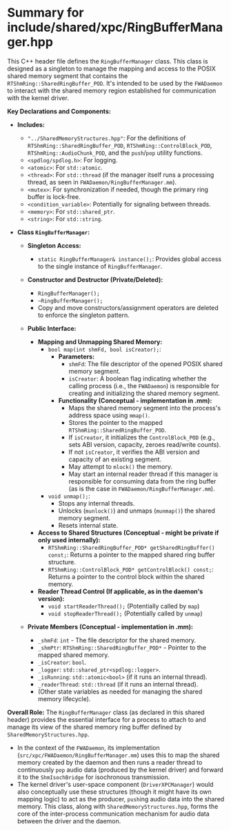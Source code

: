 # Summary for include/shared/xpc/RingBufferManager.hpp

This C++ header file defines the `RingBufferManager` class. This class is designed as a singleton to manage the mapping and access to the POSIX shared memory segment that contains the `RTShmRing::SharedRingBuffer_POD`. It's intended to be used by the `FWADaemon` to interact with the shared memory region established for communication with the kernel driver.

**Key Declarations and Components:**

-   **Includes:**
    -   `"../SharedMemoryStructures.hpp"`: For the definitions of `RTShmRing::SharedRingBuffer_POD`, `RTShmRing::ControlBlock_POD`, `RTShmRing::AudioChunk_POD`, and the `push`/`pop` utility functions.
    -   `<spdlog/spdlog.h>`: For logging.
    -   `<atomic>`: For `std::atomic`.
    -   `<thread>`: For `std::thread` (if the manager itself runs a processing thread, as seen in `FWADaemon/RingBufferManager.mm`).
    -   `<mutex>`: For synchronization if needed, though the primary ring buffer is lock-free.
    -   `<condition_variable>`: Potentially for signaling between threads.
    -   `<memory>`: For `std::shared_ptr`.
    -   `<string>`: For `std::string`.

-   **Class `RingBufferManager`:**
    -   **Singleton Access:**
        -   `static RingBufferManager& instance();`: Provides global access to the single instance of `RingBufferManager`.
    -   **Constructor and Destructor (Private/Deleted):**
        -   `RingBufferManager();`
        -   `~RingBufferManager();`
        -   Copy and move constructors/assignment operators are deleted to enforce the singleton pattern.
    -   **Public Interface:**
        -   **Mapping and Unmapping Shared Memory:**
            -   `bool map(int shmFd, bool isCreator);`:
                -   **Parameters:**
                    -   `shmFd`: The file descriptor of the opened POSIX shared memory segment.
                    -   `isCreator`: A boolean flag indicating whether the calling process (i.e., the `FWADaemon`) is responsible for creating and initializing the shared memory segment.
                -   **Functionality (Conceptual - implementation in .mm):**
                    -   Maps the shared memory segment into the process's address space using `mmap()`.
                    -   Stores the pointer to the mapped `RTShmRing::SharedRingBuffer_POD`.
                    -   If `isCreator`, it initializes the `ControlBlock_POD` (e.g., sets ABI version, capacity, zeroes read/write counts).
                    -   If not `isCreator`, it verifies the ABI version and capacity of an existing segment.
                    -   May attempt to `mlock()` the memory.
                    -   May start an internal reader thread if this manager is responsible for consuming data from the ring buffer (as is the case in `FWADaemon/RingBufferManager.mm`).
            -   `void unmap();`:
                -   Stops any internal threads.
                -   Unlocks (`munlock()`) and unmaps (`munmap()`) the shared memory segment.
                -   Resets internal state.
        -   **Access to Shared Structures (Conceptual - might be private if only used internally):**
            -   `RTShmRing::SharedRingBuffer_POD* getSharedRingBuffer() const;`: Returns a pointer to the mapped shared ring buffer structure.
            -   `RTShmRing::ControlBlock_POD* getControlBlock() const;`: Returns a pointer to the control block within the shared memory.
        -   **Reader Thread Control (If applicable, as in the daemon's version):**
            -   `void startReaderThread();` (Potentially called by `map`)
            -   `void stopReaderThread();` (Potentially called by `unmap`)

    -   **Private Members (Conceptual - implementation in .mm):**
        -   `_shmFd`: `int` - The file descriptor for the shared memory.
        -   `_shmPtr`: `RTShmRing::SharedRingBuffer_POD*` - Pointer to the mapped shared memory.
        -   `_isCreator`: `bool`.
        -   `_logger`: `std::shared_ptr<spdlog::logger>`.
        -   `_isRunning`: `std::atomic<bool>` (if it runs an internal thread).
        -   `_readerThread`: `std::thread` (if it runs an internal thread).
        -   (Other state variables as needed for managing the shared memory lifecycle).

**Overall Role:**
The `RingBufferManager` class (as declared in this shared header) provides the essential interface for a process to attach to and manage its view of the shared memory ring buffer defined by `SharedMemoryStructures.hpp`.
-   In the context of the `FWADaemon`, its implementation (`src/xpc/FWADaemon/RingBufferManager.mm`) uses this to map the shared memory created by the daemon and then runs a reader thread to continuously `pop` audio data (produced by the kernel driver) and forward it to the `ShmIsochBridge` for isochronous transmission.
-   The kernel driver's user-space component (`DriverXPCManager`) would also conceptually use these structures (though it might have its own mapping logic) to act as the producer, `push`ing audio data into the shared memory.
This class, along with `SharedMemoryStructures.hpp`, forms the core of the inter-process communication mechanism for audio data between the driver and the daemon.
